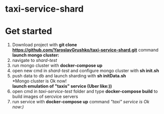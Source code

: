 # taxi-service-shard
# Get started

1. Download project with **git clone https://github.com/YaroslavGrushko/taxi-service-shard.git**  command  
**launch mongo cluster:**
2. navigate to *shard-test* 
3. run mongo cluster with **docker-compose up**  
4. open new cmd in *shard-test* and configure mongo cluster with **sh init.sh**  
5. push data to db and launch sharding with **sh initData.sh**  
*Mongo cluster is Ok now!  
**launch emulation of "taxis" service (Uber like:))**  
6. open cmd in *taxi-service-test* folder and type **docker-compose build** to build images of sercvice servers  
7. run service with **docker-compose up** command
*"taxi" service is Ok now:)*
